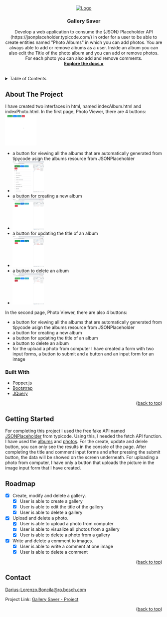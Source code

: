 <div id="top"></div>

<!-- PROJECT LOGO -->
<br />
<div align="center">
  <a href="https://bitbucket.org/swbs_academy/jsprojdb/src/master/">
    <img src="images/logo.png" alt="Logo" width="80" height="80">
  </a>

<h3 align="center">Gallery Saver</h3>

  <p align="center">
    Develop a web application to consume the {JSON} Placeholder API (https://jsonplaceholder.typicode.com/) in order for a user to be able to create entities named "Photo Albums" in which you can add photos. You are always able to add or remove albums as a user. Inside an album you can also edit the Title of the photo album and you can add or remove photos. For each photo you can also add and remove comments.
    <br />
    <a href="https://github.com/DariusLB/Best-README-Template/blob/db/AcademyProject"><strong>Explore the docs »</strong></a>
    <br />
    <br />
  </p>
</div>

<!-- TABLE OF CONTENTS -->
<details>
  <summary>Table of Contents</summary>
  <ol>
    <li>
      <a href="#about-the-project">About The Project</a>
      <ul>
        <li><a href="#built-with">Built With</a></li>
      </ul>
    </li>
    <li>
      <a href="#getting-started">Getting Started</a>
    </li>
    <li><a href="#roadmap">Roadmap</a></li>
    <li><a href="#contact">Contact</a></li>
  </ol>
</details>

<!-- ABOUT THE PROJECT -->
## About The Project

I have created two interfaces in html, named indexAlbum.html and indexPhoto.html. 
In the first page, Photo Viewer, there are 4 buttons:<img src="images/2021-11-09_15h56_27.png" width="100" height="100">
  * a button for viewing all the albums that are automatically generated from tipycode usign the albums resource from JSONPlaceholder
  * <img src="images/2021-11-09_15h57_23.png" width="100" height="100">
  * a button for creating a new album
  * <img src="images/2021-11-09_15h56_48.png" width="100" height="100">
  * a button for updating the title of an album
  * <img src="images/2021-11-09_15h57_02.png" width="100" height="100">
  * a button to delete an album
  * <img src="images/2021-11-09_15h57_11.png" width="100" height="100">



In the second page, Photo Viewer, there are also 4 buttons:
  * a button for viewing all the albums that are automatically generated from tipycode usign the albums resource from JSONPlaceholder
  * a button for creating a new album
  * a button for updating the title of an album
  * a button to delete an album
  * for the upload a photo from computer I have created a form with two input forms, a button to submit and a button and an input form for an image

### Built With

* [Popper.js](https://cdnjs.com/libraries/popper.js/2.10.2)
* [Bootstrap](https://getbootstrap.com)
* [JQuery](https://jquery.com)

<p align="right">(<a href="#top">back to top</a>)</p>

<!-- GETTING STARTED -->
## Getting Started

For completing this project I used the free fake API named [JSONPlaceholder](https://jsonplaceholder.typicode.com/) from typicode. Using this, I needed the fetch API function. 
I have used the [albums](https://jsonplaceholder.typicode.com/albums) and [photos](https://jsonplaceholder.typicode.com/photos).
For the create, update and delele button, you can only see the results in the console of the page.
After completing the title and comment input forms and after pressing the submit button, the data will be showed on the screen underneath.
For uploading a photo from computer, I have only a button that uploads the picture in the image input form that I have created.

<!-- ROADMAP -->
## Roadmap

- [x] Create, modify and delete a gallery.
    - [x] User is able to create a gallery
    - [x] User is able to edit the title of the gallery
    - [x] User is able to delete a gallery

- [x] Upload and delete a photo.
    - [x] User is able to upload a photo from computer
    - [x] User is able to visualize all photos from a gallery
    - [x] User is able to delete a photo from a gallery

- [x] Write and delete a comment to images.
    - [x] User is able to write a comment at one image
    - [x] User is able to delete a comment

<p align="right">(<a href="#top">back to top</a>)</p>

<!-- CONTACT -->
## Contact

Darius-Lorenzo.Boncila@ro.bosch.com

Project Link: [Gallery Saver - Project](https://bitbucket.org/swbs_academy/jsprojdb/src/master/)

<p align="right">(<a href="#top">back to top</a>)</p>

<!-- MARKDOWN LINKS & IMAGES -->
<!-- https://www.markdownguide.org/basic-syntax/#reference-style-links -->
[contributors-shield]: https://img.shields.io/github/contributors/github_username/repo_name.svg?style=for-the-badge
[contributors-url]: https://github.com/github_username/repo_name/graphs/contributors
[forks-shield]: https://img.shields.io/github/forks/github_username/repo_name.svg?style=for-the-badge
[forks-url]: https://github.com/github_username/repo_name/network/members
[stars-shield]: https://img.shields.io/github/stars/github_username/repo_name.svg?style=for-the-badge
[stars-url]: https://github.com/github_username/repo_name/stargazers
[issues-shield]: https://img.shields.io/github/issues/github_username/repo_name.svg?style=for-the-badge
[issues-url]: https://github.com/github_username/repo_name/issues
[license-shield]: https://img.shields.io/github/license/github_username/repo_name.svg?style=for-the-badge
[license-url]: https://github.com/github_username/repo_name/blob/master/LICENSE.txt
[linkedin-shield]: https://img.shields.io/badge/-LinkedIn-black.svg?style=for-the-badge&logo=linkedin&colorB=555
[linkedin-url]: https://linkedin.com/in/linkedin_username
[product-screenshot]: images/screenshot.png
